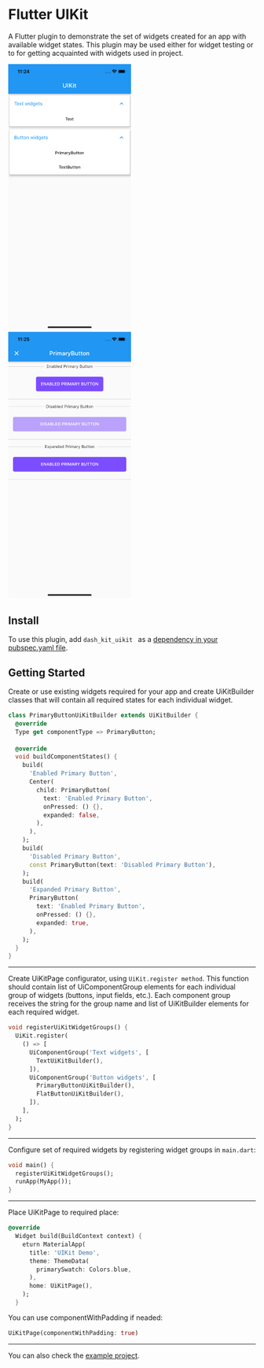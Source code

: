 # Flutter UIKit

A Flutter plugin to demonstrate the set of widgets created for an app with available widget states. This plugin may be used either for widget testing or to for getting acquainted with widgets used in project.

<img src="https://github.com/Dash-Kit/dash-kit-ui-kit/blob/master/readme_images/1.png" alt="drawing" width="250"/> &nbsp;
<img src="https://github.com/Dash-Kit/dash-kit-ui-kit/blob/master/readme_images/2.png" alt="drawing" width="250"/> <br />


## Install

To use this plugin, add ```dash_kit_uikit ``` as a [dependency in your pubspec.yaml file](https://flutter.dev/docs/development/packages-and-plugins/using-packages). 


## Getting Started

Create or use existing widgets required for your app and create UiKitBuilder classes  that will contain all required states for each individual widget.

```dart
class PrimaryButtonUiKitBuilder extends UiKitBuilder {
  @override
  Type get componentType => PrimaryButton;

  @override
  void buildComponentStates() {
    build(
      'Enabled Primary Button',
      Center(
        child: PrimaryButton(
          text: 'Enabled Primary Button',
          onPressed: () {},
          expanded: false,
        ),
      ),
    );
    build(
      'Disabled Primary Button',
      const PrimaryButton(text: 'Disabled Primary Button'),
    );
    build(
      'Expanded Primary Button',
      PrimaryButton(
        text: 'Enabled Primary Button',
        onPressed: () {},
        expanded: true,
      ),
    );
  }
}
```

---

Create UiKitPage configurator, using ``UiKit.register method``. This function should contain list of UiComponentGroup elements for each individual group of widgets (buttons, input fields, etc.). Each component group receives the string for the group name and list of UiKitBuilder elements for each required widget.

```dart
void registerUiKitWidgetGroups() {
  UiKit.register(
    () => [
      UiComponentGroup('Text widgets', [
        TextUiKitBuilder(),
      ]),
      UiComponentGroup('Button widgets', [
        PrimaryButtonUiKitBuilder(),
        FlatButtonUiKitBuilder(),
      ]),
    ],
  );
}
```

---

Configure set of required widgets by registering widget groups in ```main.dart```:

```dart
void main() {
  registerUiKitWidgetGroups();
  runApp(MyApp());
}
```

---

Place UiKitPage to required place:

```dart
@override
  Widget build(BuildContext context) {
    eturn MaterialApp(
      title: 'UIKit Demo',
      theme: ThemeData(
        primarySwatch: Colors.blue,
      ),
      home: UiKitPage(),
    );
  }
```

You can use componentWithPadding if neaded:

```dart
UiKitPage(componentWithPadding: true)
```

---

You can also check the [example project](https://github.com/Dash-Kit/dash-kit-ui-kit/tree/master/example).